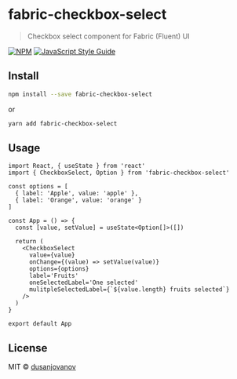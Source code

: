 # fabric-checkbox-select

> Checkbox select component for Fabric (Fluent) UI

[![NPM](https://img.shields.io/npm/v/fabric-checkbox-select.svg)](https://www.npmjs.com/package/fabric-checkbox-select) [![JavaScript Style Guide](https://img.shields.io/badge/code_style-standard-brightgreen.svg)](https://standardjs.com)

## Install

```bash
npm install --save fabric-checkbox-select
```

or

```bash
yarn add fabric-checkbox-select
```

## Usage

```tsx
import React, { useState } from 'react'
import { CheckboxSelect, Option } from 'fabric-checkbox-select'

const options = [
  { label: 'Apple', value: 'apple' },
  { label: 'Orange', value: 'orange' }
]

const App = () => {
  const [value, setValue] = useState<Option[]>([])

  return (
    <CheckboxSelect
      value={value}
      onChange={(value) => setValue(value)}
      options={options}
      label='Fruits'
      oneSelectedLabel='One selected'
      mulitpleSelectedLabel={`${value.length} fruits selected`}
    />
  )
}

export default App
```

## License

MIT © [dusanjovanov](https://github.com/dusanjovanov)
